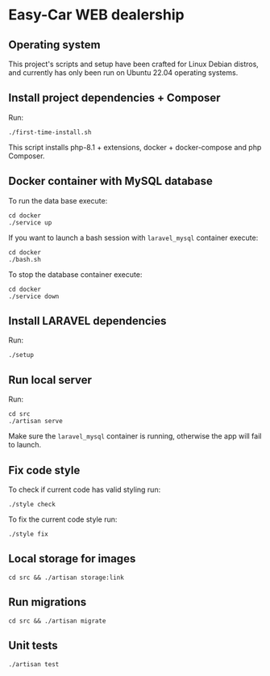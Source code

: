 # Easy-Car WEB dealership

## Operating system

This project's scripts and setup have been crafted for Linux Debian distros, and currently has only been run on
Ubuntu 22.04 operating systems.


## Install project dependencies + Composer

Run:

```
./first-time-install.sh
```

This script installs php-8.1 + extensions, docker + docker-compose and php Composer.


## Docker container with MySQL database

To run the data base execute:


```
cd docker
./service up
```

If you want to launch a bash session with `laravel_mysql` container execute:

```
cd docker
./bash.sh
```

To stop the database container execute:

```
cd docker
./service down
```


## Install LARAVEL dependencies

Run:

```
./setup
```

## Run local server

Run:

```
cd src
./artisan serve
```

Make sure the `laravel_mysql` container is running, otherwise the app will fail to launch.


## Fix code style

To check if current code has valid styling run:

```
./style check
```

To fix the current code style run:

```
./style fix
```


## Local storage for images

```
cd src && ./artisan storage:link
```


## Run migrations

```
cd src && ./artisan migrate
```


## Unit tests
```
./artisan test
```
